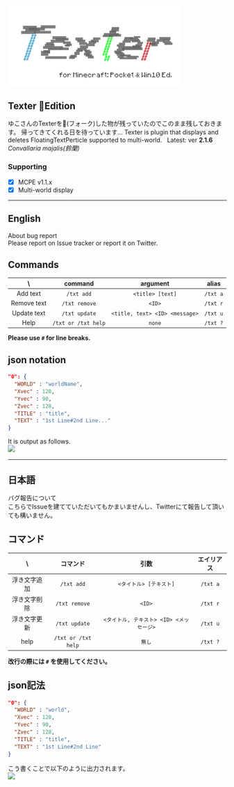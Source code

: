 <img src="/image/Texter.png" width="400px">

## Texter 🥄Edition
ゆこさんのTexterを🔪(フォーク)した物が残っていたのでこのまま残しておきます。
帰ってきてくれる日を待っています…
Texter is plugin that displays and deletes FloatingTextPerticle supported to multi-world.  
Latest: ver **2.1.6** _Convallaria majalis(鈴蘭)_  

### Supporting
- [x] MCPE v1.1.x
- [x] Multi-world display

***
## English
About bug report  
Please report on Issue tracker or report it on Twitter.

## Commands
| \ |command|argument|alias|
|:--:|:--:|:--:|:--:|
|Add text|`/txt add`|`<title> [text]`|`/txt a`|
|Remove text|`/txt remove`|`<ID>`|`/txt r`|
|Update text|`/txt update`|`<title, text> <ID> <message>`|`/txt u`|
|Help|`/txt or /txt help`|`none`|`/txt ?`|

**Please use `#` for line breaks.**

## json notation

``` json
"0": {
  "WORLD" : "worldName",
  "Xvec" : 128,
  "Yvec" : 90,
  "Zvec" : 128,
  "TITLE" : "title",
  "TEXT" : "1st Line#2nd Line..."
}
```
It is output as follows.  
<img src="https://cloud.githubusercontent.com/assets/16377174/24609877/642d64f6-18b7-11e7-9b38-488e0ada3f1e.JPG" width="320px">

***
## 日本語
バグ報告について  
こちらでIssueを建てていただいてもかまいませんし、Twitterにて報告して頂いても構いません。

## コマンド
| \ |コマンド|引数|エイリアス|
|:--:|:--:|:--:|:--:|
|浮き文字追加|`/txt add`|`<タイトル> [テキスト]`|`/txt a`|
|浮き文字削除|`/txt remove`|`<ID>`|`/txt r`|
|浮き文字更新|`/txt update`|`<タイトル, テキスト> <ID> <メッセージ>`|`/txt u`|
|help|`/txt or /txt help`|`無し`|`/txt ?`|

**改行の際には `#` を使用してください。**

## json記法

``` json
"0": {
  "WORLD" : "world",
  "Xvec" : 128,
  "Yvec" : 90,
  "Zvec" : 128,
  "TITLE" : "title",
  "TEXT" : "1st Line#2nd Line"
}
```

こう書くことで以下のように出力されます。  
<img src="https://cloud.githubusercontent.com/assets/16377174/24609877/642d64f6-18b7-11e7-9b38-488e0ada3f1e.JPG" width="320px">
